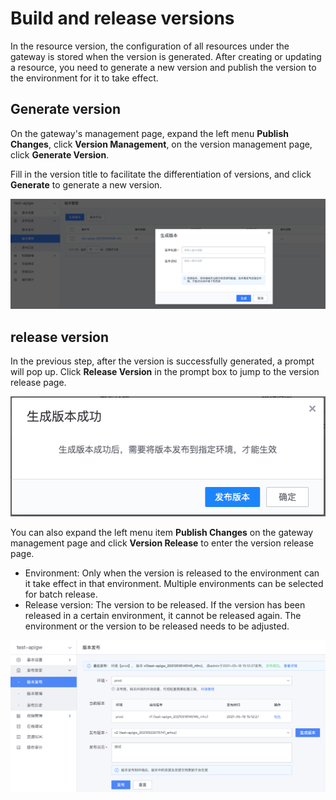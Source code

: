# Build and release versions

In the resource version, the configuration of all resources under the gateway is stored when the version is generated.
After creating or updating a resource, you need to generate a new version and publish the version to the environment for it to take effect.

## Generate version

On the gateway's management page, expand the left menu **Publish Changes**, click **Version Management**, on the version management page, click **Generate Version**.

Fill in the version title to facilitate the differentiation of versions, and click **Generate** to generate a new version.

![](../../assets/apigateway/howto/create-resource-version.png)

## release version

In the previous step, after the version is successfully generated, a prompt will pop up. Click **Release Version** in the prompt box to jump to the version release page.

![](../../assets/apigateway/howto/create-resource-version-success.png)

You can also expand the left menu item **Publish Changes** on the gateway management page and click **Version Release** to enter the version release page.

- Environment: Only when the version is released to the environment can it take effect in that environment. Multiple environments can be selected for batch release.
- Release version: The version to be released. If the version has been released in a certain environment, it cannot be released again. The environment or the version to be released needs to be adjusted.

![](../../assets/apigateway/howto/release.png)